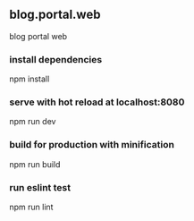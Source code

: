 ## blog.portal.web
blog portal web

### install dependencies
npm install

### serve with hot reload at localhost:8080
npm run dev

### build for production with minification
npm run build

### run eslint test
npm run lint
